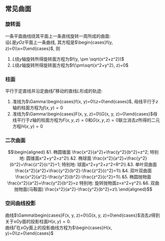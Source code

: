 ## 常见曲面
### 旋转面
一条平面曲线绕其平面上一条直线旋转一周所成的曲面:  
设$L$是$yOz$平面上一条曲线, 其方程是$\begin{cases}f(y, z)=0\\x=0\end{cases}$, 则  
1. $L$绕$y$轴旋转所得旋转面方程为$f(y, \pm \sqrt{x^2+z^2})$
2. $L$绕$z$轴旋转所得旋转面方程为$f(\pm\sqrt{x^2+y^2}, z)=0$ 

### 柱面
平行于定直线并沿定曲线$\Gamma$移动的直线$L$形成的轨迹:
1. 准线为$\Gamma:\begin{cases}f(x, y)=0\\z=0\end{cases}$, 母线平行于$z$轴的柱面方程为$f(x, y)=0$ 
2. 准线为$\Gamma:\begin{cases}F(x, y, z)=0\\G(x, y, z)=0\end{cases}$母线平行于$z$轴的柱面方程为$F(x,y,z) = 0$和$G(x,y,z)=0$联立消去$z$所得的二元方程$H(x,y)=0$

### 二次曲面
$$\begin{aligned}
&1. 椭圆锥面 \frac{x^2}{a^2}+\frac{y^2}{b^2}=z^2; 特别地: 圆锥面x^2+y^2=z^2\\
&2. 椭球面 \frac{x^2}{a^2}+\frac{y^2}{b^2}+\frac{z^2}{c^2}=1; 特别地: 球面x^2+y^2+z^2=R^2\\
&3. 单叶双曲面 \frac{x^2}{a^2}+\frac{y^2}{b^2}-\frac{z^2}{c^2}=1\\
&4. 双叶双曲面 \frac{x^2}{a^2}-\frac{y^2}{b^2}-\frac{z^2}{c^2}=1\\
&5. 椭圆抛物面 \frac{x^2}{a^2}+\frac{y^2}{b^2}=z 特别地: 旋转抛物面z=x^2+y^2\\
&6. 双曲抛物面(马鞍面) \frac{x^2}{a^2}-\frac{y^2}{b^2}=z\\
\end{aligned}$$

### 空间曲线投影
曲线$\Gamma\begin{cases}F(x, y, z)=0\\G(x, y, z)=0\end{cases}$消去$z$得到关于$xOy$面的投影柱面$H(x, y)=0$.  
曲线$\Gamma$在$xOy$面上的投影曲线方程为$\begin{cases}H(x, y)=0\\z=0\end{cases}$

